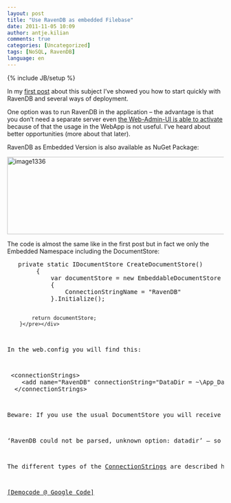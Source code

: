 ```yaml
---
layout: post
title: "Use RavenDB as embedded Filebase"
date: 2011-11-05 10:09
author: antje.kilian
comments: true
categories: [Uncategorized]
tags: [NoSQL, RavenDB]
language: en
---
```

{% include JB/setup %}
<p>In my <a href="{{BASE_PATH}}/">first post</a> about this subject I’ve showed you how to start quickly with RavenDB and several ways of deployment.</p> <p>One option was to run RavenDB in the application – the advantage is that you don’t need a separate server even <a href="http://ravendb.net/faq/embedded-with-http">the Web-Admin-UI is able to activate</a> because of that the usage in the WebApp is not useful. I’ve heard about better opportunities (more about that later).</p> <p>RavenDB as Embedded Version is also available as NuGet Package:</p> <p><a href="{{BASE_PATH}}/assets/wp-images-en/image1336.png"><img style="background-image: none; border-right-width: 0px; padding-left: 0px; padding-right: 0px; display: inline; border-top-width: 0px; border-bottom-width: 0px; border-left-width: 0px; padding-top: 0px" title="image1336" border="0" alt="image1336" src="{{BASE_PATH}}/assets/wp-images-en/image1336_thumb.png" width="514" height="180"></a></p> <p>The code is almost the same like in the first post but in fact we only the Embedded Namespace including the DocumentStore:</p> <div style="padding-bottom: 0px; margin: 0px; padding-left: 0px; padding-right: 0px; display: inline; float: none; padding-top: 0px" id="scid:812469c5-0cb0-4c63-8c15-c81123a09de7:c1fd9200-7021-4db3-bd0b-baa720407396" class="wlWriterSmartContent"><pre class="c#">   private static IDocumentStore CreateDocumentStore()
        {
            var documentStore = new EmbeddableDocumentStore
            {
                ConnectionStringName = "RavenDB"
            }.Initialize();

            return documentStore;
        }</pre></div>
<p>In the web.config you will find this:</p>
<div style="padding-bottom: 0px; margin: 0px; padding-left: 0px; padding-right: 0px; display: inline; float: none; padding-top: 0px" id="scid:812469c5-0cb0-4c63-8c15-c81123a09de7:ef978e23-521f-4a07-a060-7e521decb2b2" class="wlWriterSmartContent"><pre class="c#"> &lt;connectionStrings&gt;
    &lt;add name="RavenDB" connectionString="DataDir = ~\App_Data" /&gt;
  &lt;/connectionStrings&gt;</pre></div>
<p>Beware: If you use the usual DocumentStore you will receive this error message:</p>
<p>‘RavenDB could not be parsed, unknown option: datadir’ – so take care to check if it’s the right type from the Embedded Area.</p>
<p>The different types of the <a href="http://ravendb.net/documentation/client-api/connection-string">ConnectionStrings</a> are described here. The result is that all Files are abandoned at App_Data without an additional service needs to run.</p>
<p><a href="http://code.google.com/p/code-inside/source/browse/#git%2F2011%2FEmbeddedRavenDB">[Democode @ Google Code]</a></p>
